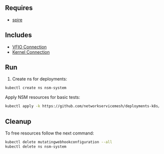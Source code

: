 ## Requires

- [spire](../spire)

## Includes

- [VFIO Connection](../use-cases/Vfio2Noop)
- [Kernel Connection](../use-cases/SriovKernel2Noop)

## Run

1. Create ns for deployments:
```bash
kubectl create ns nsm-system
```

Apply NSM resources for basic tests:
```bash
kubectl apply -k https://github.com/networkservicemesh/deployments-k8s/examples/sriov?ref=11e0ca1897fbe6e597bf31793eef796c9aac8cc3
```

## Cleanup

To free resources follow the next command:
```bash
kubectl delete mutatingwebhookconfiguration --all
kubectl delete ns nsm-system
```
